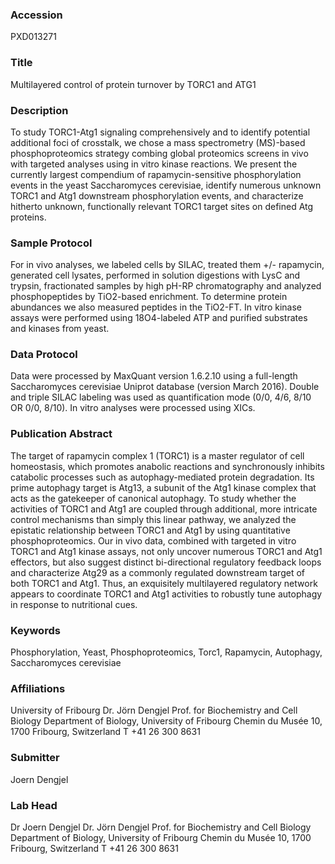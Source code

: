 ### Accession
PXD013271

### Title
Multilayered control of protein turnover by TORC1 and ATG1

### Description
To study TORC1-Atg1 signaling comprehensively and to identify potential additional foci of crosstalk, we chose a mass spectrometry (MS)-based phosphoproteomics strategy combing global proteomics screens in vivo with targeted analyses using in vitro kinase reactions. We present the currently largest compendium of rapamycin-sensitive phosphorylation events in the yeast Saccharomyces cerevisiae, identify numerous unknown TORC1 and Atg1 downstream phosphorylation events, and characterize hitherto unknown, functionally relevant TORC1 target sites on defined Atg proteins.

### Sample Protocol
For in vivo analyses, we labeled cells by SILAC, treated them +/- rapamycin, generated cell lysates, performed in solution digestions with LysC and trypsin, fractionated samples by high pH-RP chromatography and analyzed phosphopeptides by TiO2-based enrichment. To determine protein abundances we also measured peptides in the TiO2-FT. In vitro kinase assays were performed using 18O4-labeled ATP and purified substrates and kinases from yeast.

### Data Protocol
Data were processed by MaxQuant version 1.6.2.10 using a full-length Saccharomyces cerevisiae Uniprot database (version March 2016). Double and triple SILAC labeling was used as quantification mode (0/0, 4/6, 8/10 OR 0/0, 8/10). In vitro analyses were processed using XICs.

### Publication Abstract
The target of rapamycin complex 1 (TORC1) is a master regulator of cell homeostasis, which promotes anabolic reactions and synchronously inhibits catabolic processes such as autophagy-mediated protein degradation. Its prime autophagy target is Atg13, a subunit of the Atg1 kinase complex that acts as the gatekeeper of canonical autophagy. To study whether the activities of TORC1 and Atg1 are coupled through additional, more intricate control mechanisms than simply this linear pathway, we analyzed the epistatic relationship between TORC1 and Atg1 by using quantitative phosphoproteomics. Our in&#xa0;vivo data, combined with targeted in&#xa0;vitro TORC1 and Atg1 kinase assays, not only uncover numerous TORC1 and Atg1 effectors, but also suggest distinct bi-directional regulatory feedback loops and characterize Atg29 as a commonly regulated downstream target of both TORC1 and Atg1. Thus, an exquisitely multilayered regulatory network appears to coordinate TORC1 and Atg1 activities to robustly tune autophagy in response to nutritional cues.

### Keywords
Phosphorylation, Yeast, Phosphoproteomics, Torc1, Rapamycin, Autophagy, Saccharomyces cerevisiae

### Affiliations
University of Fribourg
Dr. Jörn Dengjel Prof. for Biochemistry and Cell Biology Department of Biology, University of Fribourg  Chemin du Musée 10, 1700 Fribourg, Switzerland  T  +41 26 300 8631

### Submitter
Joern Dengjel

### Lab Head
Dr Joern Dengjel
Dr. Jörn Dengjel Prof. for Biochemistry and Cell Biology Department of Biology, University of Fribourg  Chemin du Musée 10, 1700 Fribourg, Switzerland  T  +41 26 300 8631


